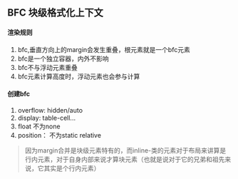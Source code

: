 ## BFC 块级格式化上下文
#### 渲染规则
1. bfc,垂直方向上的margin会发生重叠，根元素就是一个bfc元素
2. bfc是一个独立容器，内外不影响
3. bfc不与浮动元素重叠
4. bfc元素计算高度时，浮动元素也会参与计算

#### 创建bfc
1. overflow: hidden/auto
2. display: table-cell...
3. float 不为none
4. position： 不为static relative

> 因为margin合并是块级元素特有的，而inline-类的元素对于布局来讲算是行内元素，对于自身内部来说才算块元素（也就是说对于它的兄弟和祖先来说，它其实是个行内元素）

